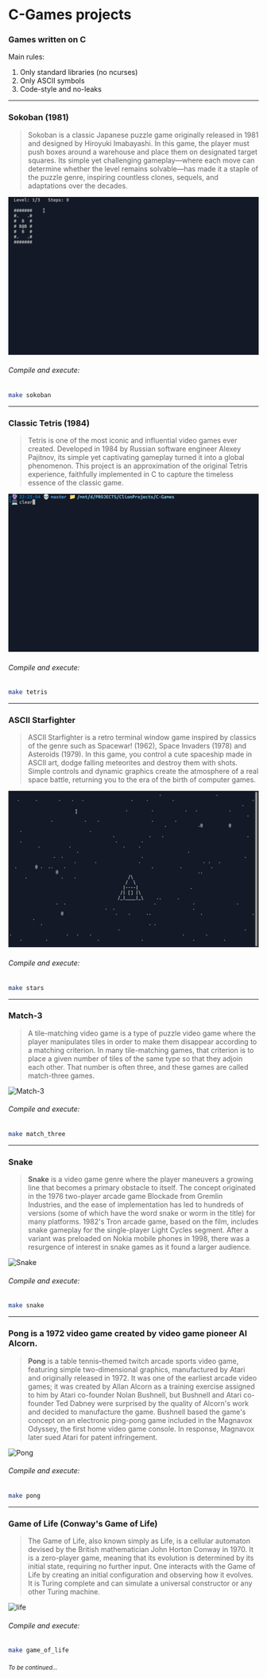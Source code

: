 # C-Games projects
### Games written on C
Main rules:
1) Only standard libraries (no ncurses)
2) Only ASCII symbols
3) Code-style and no-leaks
---


### **Sokoban (1981)**

> Sokoban is a classic Japanese puzzle game originally released in 1981 and designed by Hiroyuki Imabayashi. In this game, the player must push boxes around a warehouse and place them on designated target squares. Its simple yet challenging gameplay—where each move can determine whether the level remains solvable—has made it a staple of the puzzle genre, inspiring countless clones, sequels, and adaptations over the decades.

![Sokoban](misc/sokoban.gif "Sokoban")

###### Compile and execute:
```bash
make sokoban
```

---

### **Classic Tetris (1984)**

> Tetris is one of the most iconic and influential video games ever created. Developed in 1984 by Russian software engineer Alexey Pajitnov, its simple yet captivating gameplay turned it into a global phenomenon. This project is an approximation of the original Tetris experience, faithfully implemented in C to capture the timeless essence of the classic game.

![Tetris](misc/tetris3.gif "Tetris")

###### Compile and execute:
```bash
make tetris
```

---
### **ASCII Starfighter**
> ASCII Starfighter is a retro terminal window game inspired by classics of the genre such as Spacewar! (1962), Space Invaders (1978) and Asteroids (1979). In this game, you control a cute spaceship made in ASCII art, dodge falling meteorites and destroy them with shots. Simple controls and dynamic graphics create the atmosphere of a real space battle, returning you to the era of the birth of computer games.

![Stars](misc/stars.gif "Stars")

###### Compile and execute:
```bash
make stars
```
---
### **Match-3**
> A tile-matching video game is a type of puzzle video game where the player manipulates tiles in order to make them disappear according to a matching criterion. In many tile-matching games, that criterion is to place a given number of tiles of the same type so that they adjoin each other. That number is often three, and these games are called match-three games.

![Match-3](misc/match_three.gif "Match-3")

###### Compile and execute:
```bash
make match_three
```
---

###  **Snake**
> **Snake** is a video game genre where the player maneuvers a growing line that becomes a primary obstacle to itself. The concept originated in the 1976 two-player arcade game Blockade from Gremlin Industries, and the ease of implementation has led to hundreds of versions (some of which have the word snake or worm in the title) for many platforms. 1982's Tron arcade game, based on the film, includes snake gameplay for the single-player Light Cycles segment. After a variant was preloaded on Nokia mobile phones in 1998, there was a resurgence of interest in snake games as it found a larger audience.

![Snake](misc/snake2.gif "Snake")

###### Compile and execute:
```bash
make snake
```
---
###  **Pong** is a 1972 video game created by video game pioneer Al Alcorn.
> **Pong** is a table tennis–themed twitch arcade sports video game, featuring simple two-dimensional graphics, manufactured by Atari and originally released in 1972. It was one of the earliest arcade video games; it was created by Allan Alcorn as a training exercise assigned to him by Atari co-founder Nolan Bushnell, but Bushnell and Atari co-founder Ted Dabney were surprised by the quality of Alcorn's work and decided to manufacture the game. Bushnell based the game's concept on an electronic ping-pong game included in the Magnavox Odyssey, the first home video game console. In response, Magnavox later sued Atari for patent infringement.

![Pong](misc/pingpong2.gif "Pong")

###### Compile and execute:
```bash
make pong
```
---
###  **Game of Life** (Conway's Game of Life)
> The Game of Life, also known simply as Life, is a cellular automaton devised by the British mathematician John Horton Conway in 1970. It is a zero-player game, meaning that its evolution is determined by its initial state, requiring no further input. One interacts with the Game of Life by creating an initial configuration and observing how it evolves. It is Turing complete and can simulate a universal constructor or any other Turing machine.

![life](misc/game_of_life2.gif "Game of Life")

###### Compile and execute:
```bash
make game_of_life
```

###### <sup>To be continued...</sup>